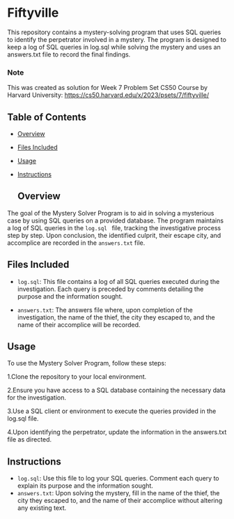 # Fiftyville

This repository contains a mystery-solving program that uses SQL queries to identify the perpetrator involved in a mystery. The program is designed to keep a log of SQL queries in log.sql while solving the mystery and uses an answers.txt file to record the final findings.

### Note 

This was created as solution for Week 7 Problem Set CS50 Course by Harvard University: https://cs50.harvard.edu/x/2023/psets/7/fiftyville/

## Table of Contents

- [Overview](#overview)
- [Files Included](#filesincluded)
- [Usage](#usage)
- [Instructions](#instructions)

  ## Overview

The goal of the Mystery Solver Program is to aid in solving a mysterious case by using SQL queries on a provided database. The program maintains a log of SQL queries in the `log.sql `  file, tracking the investigative process step by step. Upon conclusion, the identified culprit, their escape city, and accomplice are recorded in the `answers.txt` file.

## Files Included

* `log.sql`: This file contains a log of all SQL queries executed during the investigation. Each query is preceded by comments detailing the purpose and the information sought.

* `answers.txt`: The answers file where, upon completion of the investigation, the name of the thief, the city they escaped to, and the name of their accomplice will be recorded.

## Usage

To use the Mystery Solver Program, follow these steps:

1.Clone the repository to your local environment.

2.Ensure you have access to a SQL database containing the necessary data for the investigation.

3.Use a SQL client or environment to execute the queries provided in the log.sql file.

4.Upon identifying the perpetrator, update the information in the answers.txt file as directed.

## Instructions

* `log.sql`: Use this file to log your SQL queries. Comment each query to explain its purpose and the information sought.
* `answers.txt`: Upon solving the mystery, fill in the name of the thief, the city they escaped to, and the name of their accomplice without altering any existing text.


